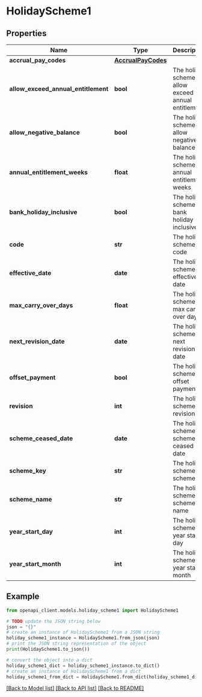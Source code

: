 # HolidayScheme1


## Properties

Name | Type | Description | Notes
------------ | ------------- | ------------- | -------------
**accrual_pay_codes** | [**AccrualPayCodes**](AccrualPayCodes.md) |  | [optional] 
**allow_exceed_annual_entitlement** | **bool** | The holiday schemes&#39; allow exceed annual entitlement | [optional] 
**allow_negative_balance** | **bool** | The holiday schemes&#39; allow negative balance | [optional] 
**annual_entitlement_weeks** | **float** | The holiday schemes&#39; annual entitlement weeks | [optional] 
**bank_holiday_inclusive** | **bool** | The holiday schemes&#39; bank holiday inclusive | [optional] 
**code** | **str** | The holiday schemes&#39; code | [optional] 
**effective_date** | **date** | The holiday schemes&#39; effective date | [optional] 
**max_carry_over_days** | **float** | The holiday schemes&#39; max carry over days | [optional] 
**next_revision_date** | **date** | The holiday schemes&#39; next revision date | [optional] 
**offset_payment** | **bool** | The holiday schemes&#39; offset payment | [optional] 
**revision** | **int** | The holiday schemes&#39; revision | [optional] 
**scheme_ceased_date** | **date** | The holiday schemes&#39; scheme ceased date | [optional] 
**scheme_key** | **str** | The holiday schemes&#39; scheme key | [optional] 
**scheme_name** | **str** | The holiday schemes&#39; scheme name | [optional] 
**year_start_day** | **int** | The holiday schemes&#39; year start day | [optional] 
**year_start_month** | **int** | The holiday schemes&#39; year start month | [optional] 

## Example

```python
from openapi_client.models.holiday_scheme1 import HolidayScheme1

# TODO update the JSON string below
json = "{}"
# create an instance of HolidayScheme1 from a JSON string
holiday_scheme1_instance = HolidayScheme1.from_json(json)
# print the JSON string representation of the object
print(HolidayScheme1.to_json())

# convert the object into a dict
holiday_scheme1_dict = holiday_scheme1_instance.to_dict()
# create an instance of HolidayScheme1 from a dict
holiday_scheme1_from_dict = HolidayScheme1.from_dict(holiday_scheme1_dict)
```
[[Back to Model list]](../README.md#documentation-for-models) [[Back to API list]](../README.md#documentation-for-api-endpoints) [[Back to README]](../README.md)


